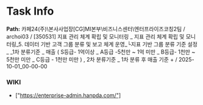 # Task Info

**Path:** 카페24(주)\본사사업장\[CG]MI본부\비즈니스센터\엔터프라이즈코칭2팀 / archoi03 / [350531] 지표 관리 체계 확립 및 모니터링 _ 지표 관리 체계 확립 및 모니터링_5. 데이터 기반 고객 그룹 분류 및 보고 체계 운영_└지표 기반 그룹 분류 기준 설정 _ _1차 분류기준 _ 매출 ( S등급- 1억이상 _ A등급 -5천만 ~ 1억 미만 _ B등급- 1천만 ~ 5천만 미만 _ C등급 - 1천만 미만 ) , 2차 분류기준 _ 1차 분류 후 매출 기준 + / 2025-10-01_00-00-00

### WIKI
- ["https://enterprise-admin.hanpda.com/"]


